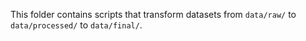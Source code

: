 This folder contains scripts that transform datasets from `data/raw/` to `data/processed/` to `data/final/`.
